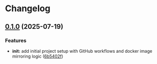 # Changelog

## [0.1.0](https://github.com/monkescience/portage/compare/portage-0.0.1...portage-0.1.0) (2025-07-19)


### Features

* **init:** add initial project setup with GitHub workflows and docker image mirroring logic ([6b5402f](https://github.com/monkescience/portage/commit/6b5402f77b6c6d1b38a55a0b18d3f37a9180d4e3))
